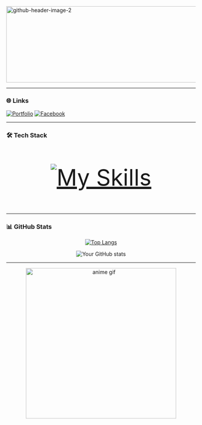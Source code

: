 <img width="1024" height="203" alt="github-header-image-2" src="https://github.com/user-attachments/assets/bcf9822c-9045-41d1-8a9a-2b6852bdf99a" />

---


 ### **🌐 Links**  
    
  [![Portfolio](https://img.shields.io/badge/Portfolio-000000?style=for-the-badge&logo=github&logoColor=white)](https://razel-rollback.github.io/razel-rollback.com/)
  [![Facebook](https://img.shields.io/badge/Facebook-1877F2?style=for-the-badge&logo=facebook&logoColor=white)](https://facebook.com/your-profile)
  <!--[![LinkedIn](https://img.shields.io/badge/LinkedIn-0077B5?style=for-the-badge&logo=linkedin&logoColor=white)](https://linkedin.com/in/your-profile)-->
  
<!-- This is a comment and won't appear in the [![Twitter](https://img.shields.io/badge/Twitter-1DA1F2?style=for-the-badge&logo=twitter&logoColor=white)](https://twitter.com/your-handle)rendered README -->

---
### **🛠️ Tech Stack**  
<div align="center" style="font-size: 60px; margin: 20px 0;">

[![My Skills](https://skillicons.dev/icons?i=html,css,bootstrap,php,laravel,java,python,github&theme=dark&perline=8)](https://skillicons.dev)

</div>

---

### **📊 GitHub Stats**  
<div align="center">

[![Top Langs](https://github-readme-stats.vercel.app/api/top-langs/?username=razel-rollback&layout=compact&theme=nightowl)](https://github.com/razel-rollback)


![Your GitHub stats](https://github-readme-stats.vercel.app/api?username=razel-rollback&show_icons=true&theme=nightowl)

</div>

---

<div align="center">
  <img src="https://media1.giphy.com/media/v1.Y2lkPTc5MGI3NjExZXR5eTcyampxMDBwYzU0eDMxbzJ1MWh0b2dnc2RjMTByZzZzeTQ3ZSZlcD12MV9pbnRlcm5hbF9naWZfYnlfaWQmY3Q9Zw/3o6wrFDUUCey0bdBUk/giphy.gif" alt="anime gif" width="400"/>
</div>
